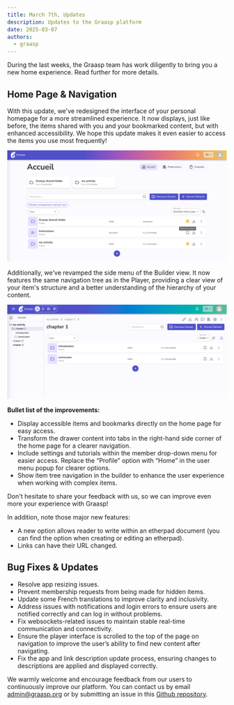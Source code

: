 ```yaml
---
title: March 7th, Updates
description: Updates to the Graasp platform
date: 2025-03-07
authors:
  - graasp
---
```


During the last weeks, the Graasp team has work diligently to bring you a new home experience. Read further for more details.

<!-- Everything below this will not be shown in the post overview -->
<!-- truncate -->

## Home Page & Navigation

With this update, we've redesigned the interface of your personal homepage for a more streamlined experience. It now displays, just like before, the items shared with you and your bookmarked content, but with enhanced accessibility. We hope this update makes it even easier to access the items you use most frequently!

![home page](./screenshots/2025-03-07-new-home-page.png)

Additionally, we've revamped the side menu of the Builder view. It now features the same navigation tree as in the Player, providing a clear view of your item's structure and a better understanding of the hierarchy of your content.

![builder interface](./screenshots/2025-03-07-builder-interface.png)

**Bullet list of the improvements:**

- Display accessible items and bookmarks directly on the home page for easy access.
- Transform the drawer content into tabs in the right-hand side corner of the home page for a clearer navigation.
- Include settings and tutorials within the member drop-down menu for easier access. Replace the “Profile” option with “Home” in the user menu popup for clearer options.
- Show item tree navigation in the builder to enhance the user experience when working with complex items.

Don't hesitate to share your feedback with us, so we can improve even more your experience with Graasp!

In addition, note those major new features:

- A new option allows reader to write within an etherpad document (you can find the option when creating or editing an etherpad).
- Links can have their URL changed.

## Bug Fixes & Updates

- Resolve app resizing issues.
- Prevent membership requests from being made for hidden items.
- Update some French translations to improve clarity and inclusivity.
- Address issues with notifications and login errors to ensure users are notified correctly and can log in without problems.
- Fix websockets-related issues to maintain stable real-time communication and connectivity.
- Ensure the player interface is scrolled to the top of the page on navigation to improve the user’s ability to find new content after navigating.
- Fix the app and link description update process, ensuring changes to descriptions are applied and displayed correctly.

<!-- Generic message -->

We warmly welcome and encourage feedback from our users to continuously improve our platform. You can contact us by email [admin@graasp.org](mailto:admin@graasp.org) or by submitting an issue in this [Github repository](https://github.com/graasp/graasp-feedback).
